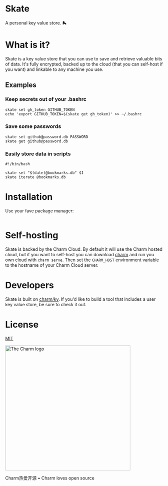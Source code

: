 # Skate

A personal key value store. 🛼

# What is it?

Skate is a key value store that you can use to save and retrieve valuable bits
of data. It's fully encrypted, backed up to the cloud (that you can self-host
if you want) and linkable to any machine you use.

## Examples

### Keep secrets out of your .bashrc

```
skate set gh_token GITHUB_TOKEN
echo 'export GITHUB_TOKEN=$(skate get gh_token)' >> ~/.bashrc
```

### Save some passwords

```
skate set github@password.db PASSWORD
skate get github@password.db
```

### Easily store data in scripts

```
#!/bin/bash

skate set "$(date)@bookmarks.db" $1
skate iterate @bookmarks.db
```

# Installation

Use your fave package manager:

```
```

# Self-hosting

Skate is backed by the Charm Cloud. By default it will use the Charm hosted
cloud, but if you want to self-host you can download
[charm](https://github.com/charmbracelet/charm) and run you own cloud with
`charm serve`. Then set the `CHARM_HOST` environment variable to the hostname
of your Charm Cloud server.

# Developers

Skate is built on [charm/kv](https://github.com/charmbracelet/charm/kv). If
you'd like to build a tool that includes a user key value store, be sure to
check it out.

# License

[MIT](https://github.com/charmbracelet/skate/raw/master/LICENSE)

<a href="https://charm.sh/"><img alt="The Charm logo" src="https://stuff.charm.sh/charm-badge-unrounded.jpg" width="400"></a>

Charm热爱开源 • Charm loves open source
